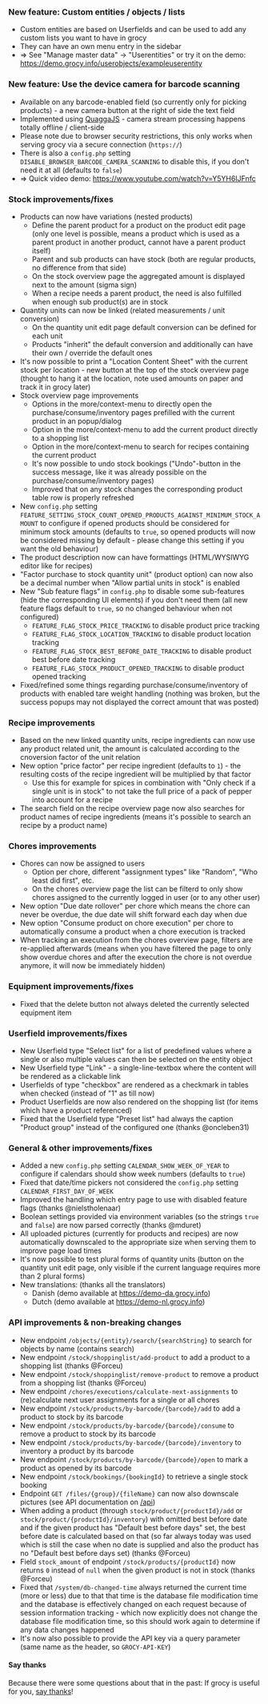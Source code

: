 ### New feature: Custom entities / objects / lists
- Custom entities are based on Userfields and can be used to add any custom lists you want to have in grocy
- They can have an own menu entry in the sidebar
- => See "Manage master data" -> "Userentities" or try it on the demo: https://demo.grocy.info/userobjects/exampleuserentity

### New feature: Use the device camera for barcode scanning
- Available on any barcode-enabled field (so currently only for picking products) - a new camera button at the right of side the text field
- Implemented using [QuaggaJS](https://github.com/serratus/quaggaJS) - camera stream processing happens totally offline / client-side
- Please note due to browser security restrictions, this only works when serving grocy via a secure connection (`https://`)
- There is also a `config.php` setting `DISABLE_BROWSER_BARCODE_CAMERA_SCANNING` to disable this, if you don't need it at all (defaults to `false`)
- => Quick video demo: https://www.youtube.com/watch?v=Y5YH6IJFnfc

### Stock improvements/fixes
- Products can now have variations (nested products)
  - Define the parent product for a product on the product edit page (only one level is possible, means a product which is used as a parent product in another product, cannot have a parent product itself)
  - Parent and sub products can have stock (both are regular products, no difference from that side)
  - On the stock overview page the aggregated amount is displayed next to the amount (sigma sign)
  - When a recipe needs a parent product, the need is also fulfilled when enough sub product(s) are in stock
- Quantity units can now be linked (related measurements / unit conversion)
  - On the quantity unit edit page default conversion can be defined for each unit
  - Products "inherit" the default conversion and additionally can have their own / override the default ones
- It's now possible to print a "Location Content Sheet" with the current stock per location - new button at the top of the stock overview page (thought to hang it at the location, note used amounts on paper and track it in grocy later)
- Stock overview page improvements
  - Options in the more/context-menu to directly open the purchase/consume/inventory pages prefilled with the current product in an popup/dialog
  - Option in the more/context-menu to add the current product directly to a shopping list
  - Option in the more/context-menu to search for recipes containing the current product
  - It's now possible to undo stock bookings ("Undo"-button in the success message, like it was already possible on the purchase/consume/inventory pages)
  - Improved that on any stock changes the corresponding product table row is properly refreshed
- New `config.php` setting `FEATURE_SETTING_STOCK_COUNT_OPENED_PRODUCTS_AGAINST_MINIMUM_STOCK_AMOUNT` to configure if opened products should be considered for minimum stock amounts (defaults to `true`, so opened products will now be considered missing by default - please change this setting if you want the old behaviour)
- The product description now can have formattings (HTML/WYSIWYG editor like for recipes)
- "Factor purchase to stock quantity unit" (product option) can now also be a decimal number when "Allow partial units in stock" is enabled
- New "Sub feature flags" in `config.php` to disable some sub-features (hide the corresponding UI elements) if you don't need them (all new feature flags default to `true`, so no changed behaviour when not configured)
  - `FEATURE_FLAG_STOCK_PRICE_TRACKING` to disable product price tracking
  - `FEATURE_FLAG_STOCK_LOCATION_TRACKING` to disable product location tracking
  - `FEATURE_FLAG_STOCK_BEST_BEFORE_DATE_TRACKING` to disable product best before date tracking
  - `FEATURE_FLAG_STOCK_PRODUCT_OPENED_TRACKING` to disable product opened tracking
- Fixed/refined some things regarding purchase/consume/inventory of products with enabled tare weight handling (nothing was broken, but the success popups may not displayed the correct amount that was posted)

### Recipe improvements
- Based on the new linked quantity units, recipe ingredients can now use any product related unit, the amount is calculated according to the cnoversion factor of the unit relation
- New option "price factor" per recipe ingredient (defaults to `1`) - the resulting costs of the recipe ingredient will be multiplied by that factor
  - Use this for example for spices in combination with "Only check if a single unit is in stock" to not take the full price of a pack of pepper into account for a recipe
- The search field on the recipe overview page now also searches for product names of recipe ingredients (means it's possible to search an recipe by a product name)

### Chores improvements
- Chores can now be assigned to users
  - Option per chore, different "assignment types" like "Random", "Who least did first", etc.
  - On the chores overview page the list can be filterd to only show chores assigned to the currently logged in user (or to any other user)
- New option "Due date rollover" per chore which means the chore can never be overdue, the due date will shift forward each day when due
- New option "Consume product on chore execution" per chore to automatically consume a product when a chore execution is tracked
- When tracking an execution from the chores overview page, filters are re-applied afterwards (means when you have filtered the page to only show overdue chores and after the execution the chore is not overdue anymore, it will now be immediately hidden)

### Equipment improvements/fixes
- Fixed that the delete button not always deleted the currently selected equipment item

### Userfield improvements/fixes
- New Userfield type "Select list" for a list of predefined values where a single or also multiple values can then be selected on the entity object
- New Userfield type "Link" - a single-line-textbox where the content will be rendered as a clickable link
- Userfields of type "checkbox" are rendered as a checkmark in tables when checked (instead of "1" as till now)
- Product Userfields are now also rendered on the shopping list (for items which have a product referenced)
- Fixed that the Userfield type "Preset list" had always the caption "Product group" instead of the configured one (thanks @oncleben31)

### General & other improvements/fixes
- Added a new `config.php` setting `CALENDAR_SHOW_WEEK_OF_YEAR` to configure if calendars should show week numbers (defaults to `true`)
- Fixed that date/time pickers not considered the `config.php` setting `CALENDAR_FIRST_DAY_OF_WEEK`
- Improved the handling which entry page to use with disabled feature flags (thanks @nielstholenaar)
- Boolean settings provided via environment variables (so the strings `true` and `false`) are now parsed correctly (thanks @mduret)
- All uploaded pictures (currently for products and recipes) are now automatically downscaled to the appropriate size when serving them to improve page load times
- It's now possible to test plural forms of quantity units (button on the quantity unit edit page, only visible if the current language requires more than 2 plural forms)
- New translations: (thanks all the translators)
  - Danish (demo available at https://demo-da.grocy.info)
  - Dutch (demo available at https://demo-nl.grocy.info)

### API improvements & non-breaking changes
- New endpoint `/objects/{entity}/search/{searchString}` to search for objects by name (contains search)
- New endpoint `/stock/shoppinglist/add-product` to add a product to a shopping list (thanks @Forceu)
- New endpoint `/stock/shoppinglist/remove-product` to remove a product from a shopping list (thanks @Forceu)
- New endpoint `/chores/executions/calculate-next-assignments` to (re)calculate next user assignments for a single or all chores
- New endpoint `/stock/products/by-barcode/{barcode}/add` to add a product to stock by its barcode
- New endpoint `/stock/products/by-barcode/{barcode}/consume` to remove a product to stock by its barcode
- New endpoint `/stock/products/by-barcode/{barcode}/inventory` to inventory a product by its barcode
- New endpoint `/stock/products/by-barcode/{barcode}/open` to mark a product as opened by its barcode
- New endpoint `/stock/bookings/{bookingId}` to retrieve a single stock booking
- Endpoint `GET /files/{group}/{fileName}` can now also downscale pictures (see API documentation on [/api](https://demo-en.grocy.info/api))
- When adding a product (through `stock/product/{productId}/add` or `stock/product/{productId}/inventory`) with omitted best before date and if the given product has "Default best before days" set, the best before date is calculated based on that (so far always today was used which is still the case when no date is supplied and also the product has no "Default best before days set) (thanks @Forceu)
- Field `stock_amount` of endpoint `/stock/products/{productId}` now returns `0` instead of `null` when the given product is not in stock (thanks @Forceu)
- Fixed that `/system/db-changed-time` always returned the current time (more or less) due to that that time is the database file modification time and the database is effectively changed on each request because of session information tracking - which now explicitly does not change the database file modification time, so this should work again to determine if any data changes happened
- It's now also possible to provide the API key via a query parameter (same name as the header, so `GROCY-API-KEY`)

#### Say thanks
Because there were some questions about that in the past: If grocy is useful for you, [say thanks](https://grocy.info/#say-thanks)!
